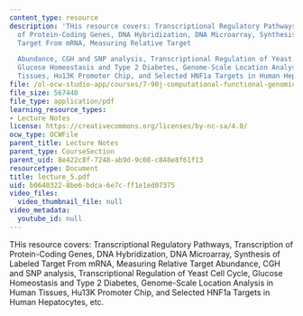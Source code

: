 ```yaml
---
content_type: resource
description: 'THis resource covers: Transcriptional Regulatory Pathways, Transcription
  of Protein-Coding Genes, DNA Hybridization, DNA Microarray, Synthesis of Labeled
  Target From mRNA, Measuring Relative Target

  Abundance, CGH and SNP analysis, Transcriptional Regulation of Yeast Cell Cycle,
  Glucose Homeostasis and Type 2 Diabetes, Genome-Scale Location Analysis in Human
  Tissues, Hu13K Promoter Chip, and Selected HNF1a Targets in Human Hepatocytes, etc.'
file: /ol-ocw-studio-app/courses/7-90j-computational-functional-genomics-spring-2005/b06403228be6bdca6e7cff1e1ed07375_lecture_5.pdf
file_size: 567440
file_type: application/pdf
learning_resource_types:
- Lecture Notes
license: https://creativecommons.org/licenses/by-nc-sa/4.0/
ocw_type: OCWFile
parent_title: Lecture Notes
parent_type: CourseSection
parent_uid: 8e422c8f-7248-ab9d-9c08-c848e8f61f13
resourcetype: Document
title: lecture_5.pdf
uid: b0640322-8be6-bdca-6e7c-ff1e1ed07375
video_files:
  video_thumbnail_file: null
video_metadata:
  youtube_id: null
---
```

THis resource covers: Transcriptional Regulatory Pathways, Transcription of Protein-Coding Genes, DNA Hybridization, DNA Microarray, Synthesis of Labeled Target From mRNA, Measuring Relative Target
Abundance, CGH and SNP analysis, Transcriptional Regulation of Yeast Cell Cycle, Glucose Homeostasis and Type 2 Diabetes, Genome-Scale Location Analysis in Human Tissues, Hu13K Promoter Chip, and Selected HNF1a Targets in Human Hepatocytes, etc.